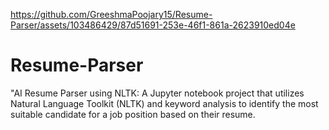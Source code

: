 

https://github.com/GreeshmaPoojary15/Resume-Parser/assets/103486429/87d51691-253e-46f1-861a-2623910ed04e

# Resume-Parser
"AI Resume Parser using NLTK: A Jupyter notebook project that utilizes Natural Language Toolkit (NLTK) and keyword analysis to identify the most suitable candidate for a job position based on their resume.
